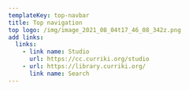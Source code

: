 ```yaml
---
templateKey: top-navbar
title: Top navigation
top logo: /img/image_2021_08_04t17_46_08_342z.png
add links:
  links:
    - link name: Studio
      url: https://cc.curriki.org/studio
    - url: https://library.curriki.org/
      link name: Search
---
```

